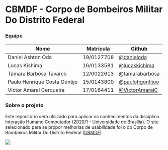 # CBMDF - Corpo de Bombeiros Militar Do Distrito Federal

### Equipe

| Nome | Matrícula | Github |  
|---|---|---|
| Daniel Ashton Oda | 19/0127708 | [@danieloda](https://github.com/danieloda) |   
| Lucas Kishima | 16/0133581 | [@lucaskishima](https://github.com/lucaskishima) |    
| Tâmara Barbosa Tavares | 12/0022613 | [@tamarabarbosa](https://github.com/tamarabarbosa) |
| Paulo Henrique Costa Gontijo | 15/0143800 | [@paulohgontijoo](https://github.com/paulohgontijoo) |
| Victor Amaral Cerqueira | 17/0164411 | [@VictorAmaralC](https://github.com/VictorAmaralC) |

### Sobre o projeto

Este repositório será utilizado para aplicar os conhecimentos da disciplina Interação Humano Computador (2020/1 - Universidade de Brasília). O site selecionado para se propor melhorias de usabilidade foi o do Corpo de Bombeiros Militar Do Distrito Federal ([CBMDF](https://www.cbm.df.gov.br/)).

![](https://github.com/Interacao-Humano-Computador/2020.1-Corpo-De-Bombeiros-Militar-Do-Distrito-Federal/blob/master/%C3%ADcone.jpg?raw=true)  
